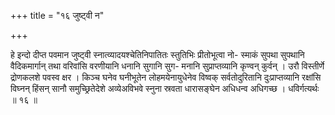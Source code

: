 +++
title = "१६ जुष्ट्वी न"

+++

हे इन्दो दीप्त पवमान जुष्ट्वी स्नात्व्यादयश्चेतिनिपातितः स्तुतिभिः प्रीतोभूत्वा नो- स्माकं सुपथा सुपथानि वैदिकमार्गान् तथा वरिवांसि वरणीयानि धनानि सुगानि सुग- मनानि सुप्राप्तव्यानि कृण्वन् कुर्वन् । उरौ विस्तीर्णे द्रोणकलशे पवस्व क्षर । किञ्च घनेव घनीभूतेन लोहमयेनायुधेनेव विष्वक् सर्वतोदुरितानि दुःप्राप्तव्यानि रक्षांसि विघ्नन् हिंसन् सानौ समुच्छ्रितेदेशे अव्येअविभवे स्नुना स्रवता धारासङ्घेन अधिधन्व अधिगच्छ । धविर्गत्यर्थः ॥ १६ ॥